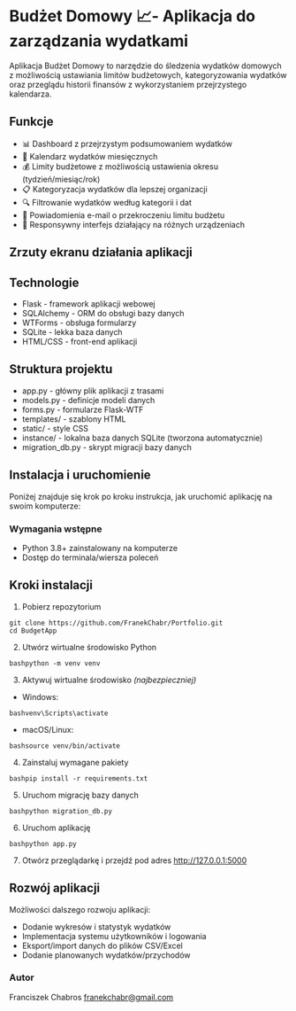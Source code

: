 # Budżet Domowy 📈- Aplikacja do zarządzania wydatkami
Aplikacja Budżet Domowy to narzędzie do śledzenia wydatków domowych z możliwością ustawiania limitów budżetowych, kategoryzowania wydatków oraz przeglądu historii finansów z wykorzystaniem przejrzystego kalendarza.

## Funkcje

- 📊 Dashboard z przejrzystym podsumowaniem wydatków
- 📅 Kalendarz wydatków miesięcznych
- 💰 Limity budżetowe z możliwością ustawienia okresu (tydzień/miesiąc/rok)
- 📋 Kategoryzacja wydatków dla lepszej organizacji
- 🔍 Filtrowanie wydatków według kategorii i dat
- 📧 Powiadomienia e-mail o przekroczeniu limitu budżetu
- 📱 Responsywny interfejs działający na różnych urządzeniach

## Zrzuty ekranu działania aplikacji

## Technologie

- Flask - framework aplikacji webowej
- SQLAlchemy - ORM do obsługi bazy danych
- WTForms - obsługa formularzy
- SQLite - lekka baza danych
- HTML/CSS - front-end aplikacji

## Struktura projektu

- app.py - główny plik aplikacji z trasami
- models.py - definicje modeli danych
- forms.py - formularze Flask-WTF
- templates/ - szablony HTML
- static/ - style CSS
- instance/ - lokalna baza danych SQLite (tworzona automatycznie)
- migration_db.py - skrypt migracji bazy danych

## Instalacja i uruchomienie
Poniżej znajduje się krok po kroku instrukcja, jak uruchomić aplikację na swoim komputerze:
### Wymagania wstępne
- Python 3.8+ zainstalowany na komputerze
- Dostęp do terminala/wiersza poleceń

## Kroki instalacji
1. Pobierz repozytorium
```
git clone https://github.com/FranekChabr/Portfolio.git
cd BudgetApp
```

2. Utwórz wirtualne środowisko Python
```
bashpython -m venv venv
```

3. Aktywuj wirtualne środowisko *(najbezpieczniej)*
- Windows:
```
bashvenv\Scripts\activate
```
- macOS/Linux:
```
bashsource venv/bin/activate
```

4. Zainstaluj wymagane pakiety
```
bashpip install -r requirements.txt
```

5. Uruchom migrację bazy danych
```
bashpython migration_db.py
```

6. Uruchom aplikację
```
bashpython app.py
```
7. Otwórz przeglądarkę i przejdź pod adres http://127.0.0.1:5000

## Rozwój aplikacji
Możliwości dalszego rozwoju aplikacji:

- Dodanie wykresów i statystyk wydatków
- Implementacja systemu użytkowników i logowania
- Eksport/import danych do plików CSV/Excel
- Dodanie planowanych wydatków/przychodów

### Autor
Franciszek Chabros 
franekchabr@gmail.com
